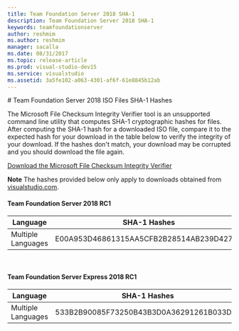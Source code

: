 ```yaml
---
title: Team Foundation Server 2018 SHA-1
description: Team Foundation Server 2018 SHA-1
keywords: teamfoundationserver
author: reshmim
ms.author: reshmim
manager: sacalla
ms.date: 08/31/2017
ms.topic: release-article
ms.prod: visual-studio-dev15
ms.service: visualstudio
ms.assetid: 3a5fe102-a063-4301-af6f-61e8845b12ab
---
```


#<a id="top"> </a>  Team Foundation Server 2018 ISO Files SHA-1 Hashes

The Microsoft File Checksum Integrity Verifier tool is an unsupported command line utility that computes SHA-1 cryptographic hashes for files. After computing the SHA-1 hash for a downloaded ISO file, compare it to the expected hash for your download in the table below to verify the integrity of your download. If the hashes don't match, your download may be corrupted and you should download the file again.

[Download the Microsoft File Checksum Integrity Verifier](https://support.microsoft.com/en-us/kb/841290)

**Note** The hashes provided below only apply to downloads obtained from [visualstudio.com](https://www.visualstudio.com/downloads/).

#### Team Foundation Server 2018 RC1

| Language |  SHA-1 Hashes |                                      
| ------------------------------- | ----------------------------------------- 
|Multiple Languages | E00A953D46861315AA5CFB2B28514AB239D4276C

</br>

#### Team Foundation Server Express 2018 RC1

| Language |  SHA-1 Hashes |                                      
| ------------------------------- | ----------------------------------------- 
|Multiple Languages | 533B2B90085F73250B43B3D0A36291261B033DF5

</br>
